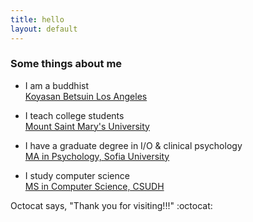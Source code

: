 ```yaml
---
title: hello
layout: default
---
```


### Some things about me

* I am a buddhist  
[Koyasan Betsuin Los Angeles](http://www.koyasanbetsuin.org/)

* I teach college students  
[Mount Saint Mary's University](https://www.msmu.edu/)

* I have a graduate degree in I/O & clinical psychology  
[MA in Psychology, Sofia University](http://www.sofia.edu/)

* I study computer science  
[MS in Computer Science, CSUDH](http://csc.csudh.edu/)

Octocat says, "Thank you for visiting!!!"  :octocat:
